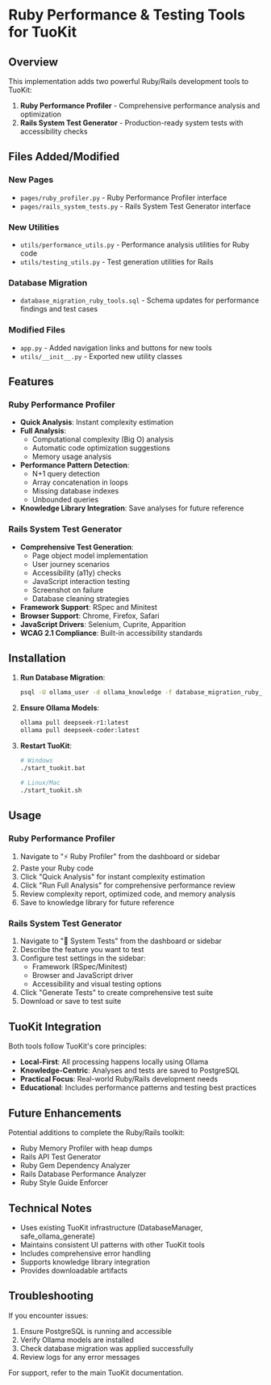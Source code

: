 # Ruby Performance & Testing Tools for TuoKit

## Overview
This implementation adds two powerful Ruby/Rails development tools to TuoKit:

1. **Ruby Performance Profiler** - Comprehensive performance analysis and optimization
2. **Rails System Test Generator** - Production-ready system tests with accessibility checks

## Files Added/Modified

### New Pages
- `pages/ruby_profiler.py` - Ruby Performance Profiler interface
- `pages/rails_system_tests.py` - Rails System Test Generator interface

### New Utilities
- `utils/performance_utils.py` - Performance analysis utilities for Ruby code
- `utils/testing_utils.py` - Test generation utilities for Rails

### Database Migration
- `database_migration_ruby_tools.sql` - Schema updates for performance findings and test cases

### Modified Files
- `app.py` - Added navigation links and buttons for new tools
- `utils/__init__.py` - Exported new utility classes

## Features

### Ruby Performance Profiler
- **Quick Analysis**: Instant complexity estimation
- **Full Analysis**: 
  - Computational complexity (Big O) analysis
  - Automatic code optimization suggestions
  - Memory usage analysis
- **Performance Pattern Detection**:
  - N+1 query detection
  - Array concatenation in loops
  - Missing database indexes
  - Unbounded queries
- **Knowledge Library Integration**: Save analyses for future reference

### Rails System Test Generator
- **Comprehensive Test Generation**:
  - Page object model implementation
  - User journey scenarios
  - Accessibility (a11y) checks
  - JavaScript interaction testing
  - Screenshot on failure
  - Database cleaning strategies
- **Framework Support**: RSpec and Minitest
- **Browser Support**: Chrome, Firefox, Safari
- **JavaScript Drivers**: Selenium, Cuprite, Apparition
- **WCAG 2.1 Compliance**: Built-in accessibility standards

## Installation

1. **Run Database Migration**:
   ```bash
   psql -U ollama_user -d ollama_knowledge -f database_migration_ruby_tools.sql
   ```

2. **Ensure Ollama Models**:
   ```bash
   ollama pull deepseek-r1:latest
   ollama pull deepseek-coder:latest
   ```

3. **Restart TuoKit**:
   ```bash
   # Windows
   ./start_tuokit.bat
   
   # Linux/Mac
   ./start_tuokit.sh
   ```

## Usage

### Ruby Performance Profiler
1. Navigate to "⚡ Ruby Profiler" from the dashboard or sidebar
2. Paste your Ruby code
3. Click "Quick Analysis" for instant complexity estimation
4. Click "Run Full Analysis" for comprehensive performance review
5. Review complexity report, optimized code, and memory analysis
6. Save to knowledge library for future reference

### Rails System Test Generator
1. Navigate to "🧪 System Tests" from the dashboard or sidebar
2. Describe the feature you want to test
3. Configure test settings in the sidebar:
   - Framework (RSpec/Minitest)
   - Browser and JavaScript driver
   - Accessibility and visual testing options
4. Click "Generate Tests" to create comprehensive test suite
5. Download or save to test suite

## TuoKit Integration

Both tools follow TuoKit's core principles:
- **Local-First**: All processing happens locally using Ollama
- **Knowledge-Centric**: Analyses and tests are saved to PostgreSQL
- **Practical Focus**: Real-world Ruby/Rails development needs
- **Educational**: Includes performance patterns and testing best practices

## Future Enhancements

Potential additions to complete the Ruby/Rails toolkit:
- Ruby Memory Profiler with heap dumps
- Rails API Test Generator
- Ruby Gem Dependency Analyzer
- Rails Database Performance Analyzer
- Ruby Style Guide Enforcer

## Technical Notes

- Uses existing TuoKit infrastructure (DatabaseManager, safe_ollama_generate)
- Maintains consistent UI patterns with other TuoKit tools
- Includes comprehensive error handling
- Supports knowledge library integration
- Provides downloadable artifacts

## Troubleshooting

If you encounter issues:
1. Ensure PostgreSQL is running and accessible
2. Verify Ollama models are installed
3. Check database migration was applied successfully
4. Review logs for any error messages

For support, refer to the main TuoKit documentation.
